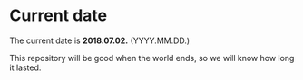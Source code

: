 # Current date

The current date is **2018.07.02.** (YYYY.MM.DD.)

This repository will be good when the world ends, so we will know how long it lasted.
